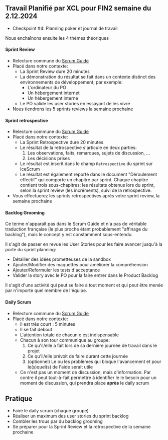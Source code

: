 ## Travail Planifié par XCL pour FIN2 semaine du 2.12.2024

- Checkpoint #4: Planning poker et journal de travail

Nous enchaînons ensuite les 4 thèmes théoriques

#### Sprint Review

- Relecture commune du [Scrum Guide](../Supports/2020-Scrum-Guide-French.pdf)
- Placé dans notre contexte:
  - La Sprint Review dure 20 minutes
  - La démonstration du résultat se fait dans un contexte distinct des environnements de développement, par exemple:
    - L'ordinateur du PO
    - Un hébergement internet
    - Un hébergement interne
  - Le PO valide les user stories en essayant de les vivre
- Nous tiendrons les 5 sprints reviews la semaine prochaine

#### Sprint retrospective

- Relecture commune du [Scrum Guide](../Supports/2020-Scrum-Guide-French.pdf)
- Placé dans notre contexte:
  - La Sprint Retrospective dure 20 minutes
  - Le résultat de la retrospective s'articule en deux parties:
    1. Les observations, faits, remarques, sujets de discussion, ...
    2. Les décisions prises
  - Le résultat est inscrit dans le champ `Retrospective` du sprint sur IceScrum
  - Le résultat est également reporté dans le document "Déroulement effectif" qui comporte un chapitre par sprint. Chaque chapitre contient trois sous-chapitres: les résultats obtenus lors du sprint, selon la sprint review (les incréments), suivi de la retrospective.
- Vous effectuerez les sprints retrospectives après votre sprint review, la semaine prochaine

#### Backlog Grooming 

Ce terme n'apparaît pas dans le Scrum Guide et n'a pas de véritable traduction française (le plus proche étant probablement "affinage du backlog"), mais le concept y est constamment sous-entendu.

Il s'agit de passer en revue les User Stories pour les faire avancer jusqu'à la porte du sprint planning:
- Détailler des idées prometteuses de la sandbox
- Ajouter/Modifier des maquettes pour améliorer la compréhension
- Ajouter/Reformuler les tests d'acceptance
- Valider la story avec le PO pour la faire entrer dans le Product Backlog

Il s'agit d'une activité qui peut se faire à tout moment et qui peut être menée par n'importe quel membre de l'équipe.

#### Daily Scrum

- Relecture commune du [Scrum Guide](../Supports/2020-Scrum-Guide-French.pdf)
- Placé dans notre contexte:
  - Il est très court : 5 minutes
  - Il se fait debout
  - L'attention totale de chacun·e est indispensable 
  - Chacun à son tour communique au groupe:
    1. Ce qu'il/elle a fait lors de sa dernière journée de travail dans le projet
    2. Ce qu'il/elle prévoit de faire durant cette journée
    3. (optionnel) Le ou les problèmes qui bloque l'avancement et pour le(s)quel(s) de l'aide serait utile
  - Ce n'est pas un moment de discussion, mais d'information. Par contre il peut tout-à-fait permettre à identifier le le besoin pour un moment de discussion, qui prendra place **après** le daily scrum

## Pratique

- Faire le daily scrum (chaque groupe)
- Réaliser un maximum des user stories du sprint backlog
- Combler les trous par du backlog grooming
- Se préparer pour la Sprint Review et la retrospective de la semaine prochaine
